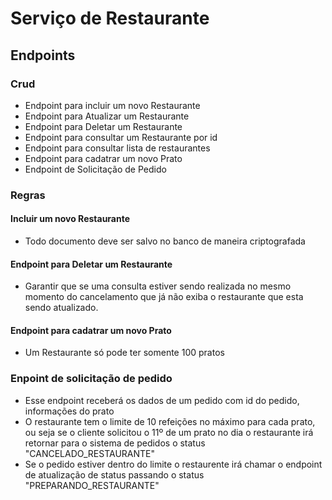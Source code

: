 # Serviço de Restaurante

## Endpoints

### Crud

- Endpoint para incluir um novo Restaurante
- Endpoint para Atualizar um Restaurante
- Endpoint para Deletar um Restaurante
- Endpoint para consultar um Restaurante por id
- Endpoint para consultar lista de restaurantes
- Endpoint para cadatrar um novo Prato
- Endpoint de Solicitação de Pedido

### Regras

#### Incluir um novo Restaurante

- Todo documento deve ser salvo no banco de maneira criptografada

#### Endpoint para Deletar um Restaurante

- Garantir que se uma consulta estiver sendo realizada no mesmo momento do cancelamento que já não exiba o restaurante que esta sendo atualizado.

#### Endpoint para cadatrar um novo Prato

- Um Restaurante só pode ter somente 100 pratos

### Enpoint de solicitação de pedido

- Esse endpoint receberá os dados de um pedido com id do pedido, informações do prato
- O restaurante tem o limite de 10 refeições no máximo para cada prato, ou seja se o cliente solicitou o 11º de um prato no dia o restaurante irá retornar para o sistema de pedidos o status "CANCELADO_RESTAURANTE"
- Se o pedido estiver dentro do limite o restaurente irá chamar o endpoint de atualização de status passando o status  "PREPARANDO_RESTAURANTE"
